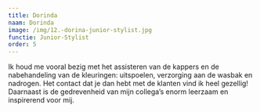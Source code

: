 ```yaml
---
title: Dorinda
naam: Dorinda
image: /img/12.-dorina-junior-stylist.jpg
functie: Junior-Stylist
order: 5
---
```


Ik houd me vooral bezig met het assisteren van de kappers en de nabehandeling van de kleuringen: uitspoelen, verzorging aan de wasbak en nadrogen. Het contact dat je dan hebt met de klanten vind ik heel gezellig! Daarnaast is de gedrevenheid van mijn collega’s enorm leerzaam en inspirerend voor mij. 